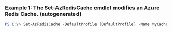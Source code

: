 ### Example 1: The Set-AzRedisCache cmdlet modifies an Azure Redis Cache. (autogenerated)
```powershell
PS C:\> Set-AzRedisCache -DefaultProfile {DefaultProfile} -Name MyCache -ResourceGroupName MyGroup -Size 250MB -Sku Basic
```

